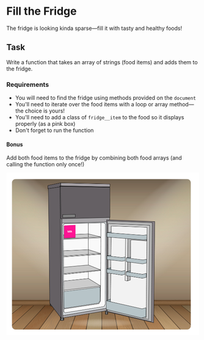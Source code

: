 # Fill the Fridge

The fridge is looking kinda sparse—fill it with tasty and healthy foods!

## Task

Write a function that takes an array of strings (food items)
and adds them to the fridge.

### Requirements

- You will need to find the fridge using methods provided on the `document`
- You'll need to iterate over the food items with a loop or array method—the choice is yours!
- You'll need to add a class of `fridge__item` to the food so it displays properly (as a pink box)
- Don't forget to run the function

#### Bonus

Add both food items to the fridge by combining both food arrays (and calling the function only once!)

![](screenshot.png)
